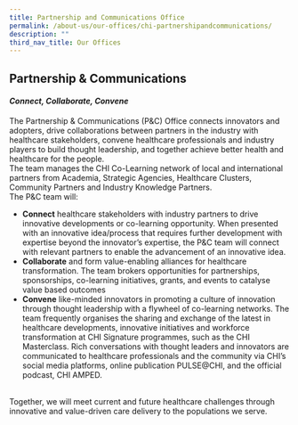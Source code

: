 ```yaml
---
title: Partnership and Communications Office
permalink: /about-us/our-offices/chi-partnershipandcommunications/
description: ""
third_nav_title: Our Offices
---
```

<h2>Partnership &amp; Communications</h2>
<h4><em>Connect, Collaborate, Convene</em></h4>
The Partnership &amp; Communications (P&amp;C) Office connects innovators and adopters, drive collaborations between partners in the industry with healthcare stakeholders, convene healthcare professionals and industry players to build thought leadership, and together achieve better health and healthcare for the people. <br>
The team manages the CHI Co-Learning network of local and international partners from Academia, Strategic Agencies, Healthcare Clusters, Community Partners and Industry Knowledge Partners.<br>
The P&amp;C team will:<br>

* <b>Connect</b> healthcare stakeholders with industry partners to drive innovative developments or co-learning opportunity. When presented with an innovative idea/process that requires further development with expertise beyond the innovator’s expertise, the P&amp;C team will connect with relevant partners to enable the advancement of an innovative idea.<br>
*	<b>Collaborate</b> and form value-enabling alliances for healthcare transformation. The team brokers opportunities for partnerships, sponsorships, co-learning initiatives, grants, and events to catalyse value based outcomes<br>
*	<b>Convene</b> like-minded innovators in promoting a culture of innovation through thought leadership with a flywheel of co-learning networks. The team frequently organises the sharing and exchange of the latest in healthcare developments, innovative initiatives and workforce transformation at CHI Signature programmes, such as the CHI Masterclass. Rich conversations with thought leaders and innovators are communicated to healthcare professionals and the community via CHI’s social media platforms, online publication PULSE@CHI, and the official podcast, CHI AMPED.<br><br>

Together, we will meet current and future healthcare challenges through innovative and value-driven care delivery to the populations we serve.  <br><br>